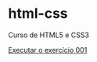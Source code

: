 # html-css
 Curso de HTML5 e CSS3

<a href= "https://joaogabrielgt.github.io/html-css/exercios/ex001/index.html">Executar o exercício 001</a>